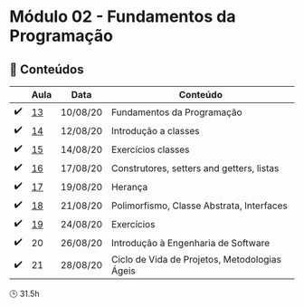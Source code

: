 # Módulo 02 - Fundamentos da Programação

## :blue_book: Conteúdos
| |  Aula | Data  |  Conteúdo |
|------------| ------------ | ------------ |------------
| :heavy_check_mark: | [13](aula_13) | 10/08/20 | Fundamentos da Programação
| :heavy_check_mark: | [14](aula_14) | 12/08/20 | Introdução a classes
| :heavy_check_mark: | [15](aula_15) | 14/08/20 | Exercícios classes
| :heavy_check_mark: | [16](aula_16) | 17/08/20 | Construtores, setters and getters, listas
| :heavy_check_mark: | [17](aula_17) | 19/08/20 | Herança
| :heavy_check_mark: | [18](aula_18) | 21/08/20 | Polimorfismo, Classe Abstrata, Interfaces
| :heavy_check_mark: | [19](aula_19) | 24/08/20 | Exercícios
| :heavy_check_mark: | 20 | 26/08/20 | Introdução à Engenharia de Software
| :heavy_check_mark: | 21 | 28/08/20 | Ciclo de Vida de Projetos, Metodologias Ágeis

:clock3: 31.5h

